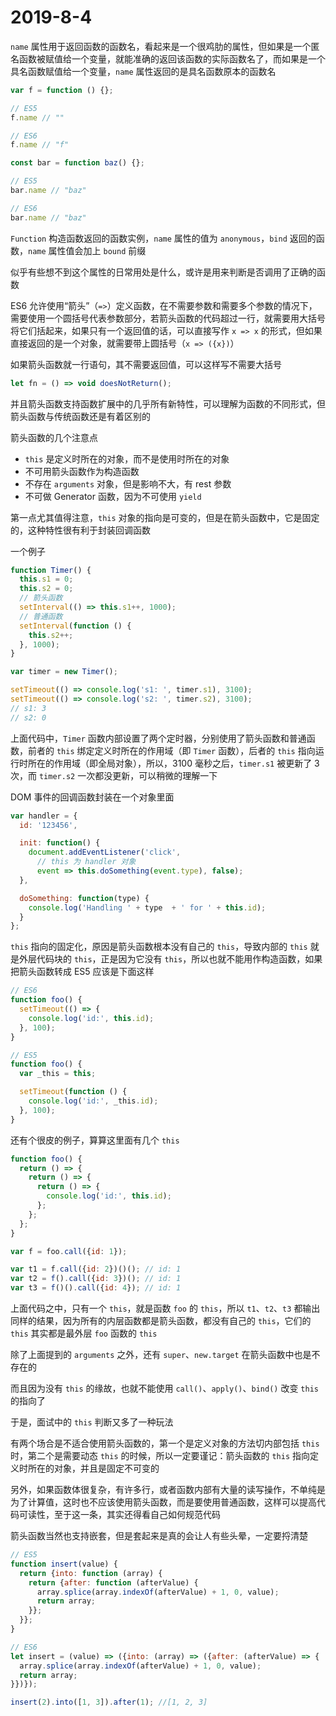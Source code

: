 # 2019-8-4

`name` 属性用于返回函数的函数名，看起来是一个很鸡肋的属性，但如果是一个匿名函数被赋值给一个变量，就能准确的返回该函数的实际函数名了，而如果是一个具名函数赋值给一个变量，`name` 属性返回的是具名函数原本的函数名

```JavaScript
var f = function () {};

// ES5
f.name // ""

// ES6
f.name // "f"

const bar = function baz() {};

// ES5
bar.name // "baz"

// ES6
bar.name // "baz"
```

`Function` 构造函数返回的函数实例，`name` 属性的值为 `anonymous`，`bind` 返回的函数，`name` 属性值会加上 `bound` 前缀

似乎有些想不到这个属性的日常用处是什么，或许是用来判断是否调用了正确的函数

ES6 允许使用“箭头”（`=>`）定义函数，在不需要参数和需要多个参数的情况下，需要使用一个圆括号代表参数部分，若箭头函数的代码超过一行，就需要用大括号将它们括起来，如果只有一个返回值的话，可以直接写作 `x => x` 的形式，但如果直接返回的是一个对象，就需要带上圆括号（`x => ({x})`）

如果箭头函数就一行语句，其不需要返回值，可以这样写不需要大括号

```JavaScript
let fn = () => void doesNotReturn();
```

并且箭头函数支持函数扩展中的几乎所有新特性，可以理解为函数的不同形式，但箭头函数与传统函数还是有着区别的

箭头函数的几个注意点

- `this` 是定义时所在的对象，而不是使用时所在的对象
- 不可用箭头函数作为构造函数
- 不存在 `arguments` 对象，但是影响不大，有 rest 参数
- 不可做 Generator 函数，因为不可使用 `yield`

第一点尤其值得注意，`this` 对象的指向是可变的，但是在箭头函数中，它是固定的，这种特性很有利于封装回调函数

一个例子

```JavaScript
function Timer() {
  this.s1 = 0;
  this.s2 = 0;
  // 箭头函数
  setInterval(() => this.s1++, 1000);
  // 普通函数
  setInterval(function () {
    this.s2++;
  }, 1000);
}

var timer = new Timer();

setTimeout(() => console.log('s1: ', timer.s1), 3100);
setTimeout(() => console.log('s2: ', timer.s2), 3100);
// s1: 3
// s2: 0
```

上面代码中，`Timer` 函数内部设置了两个定时器，分别使用了箭头函数和普通函数，前者的 `this` 绑定定义时所在的作用域（即 `Timer` 函数），后者的 `this` 指向运行时所在的作用域（即全局对象），所以，3100 毫秒之后，`timer.s1` 被更新了 3 次，而 `timer.s2` 一次都没更新，可以稍微的理解一下

DOM 事件的回调函数封装在一个对象里面

```JavaScript
var handler = {
  id: '123456',

  init: function() {
    document.addEventListener('click',
      // this 为 handler 对象
      event => this.doSomething(event.type), false);
  },

  doSomething: function(type) {
    console.log('Handling ' + type  + ' for ' + this.id);
  }
};
```

`this` 指向的固定化，原因是箭头函数根本没有自己的 `this`，导致内部的 `this` 就是外层代码块的 `this`，正是因为它没有 `this`，所以也就不能用作构造函数，如果把箭头函数转成 ES5 应该是下面这样

```JavaScript
// ES6
function foo() {
  setTimeout(() => {
    console.log('id:', this.id);
  }, 100);
}

// ES5
function foo() {
  var _this = this;

  setTimeout(function () {
    console.log('id:', _this.id);
  }, 100);
}
```

还有个很皮的例子，算算这里面有几个 `this`

```JavaScript
function foo() {
  return () => {
    return () => {
      return () => {
        console.log('id:', this.id);
      };
    };
  };
}

var f = foo.call({id: 1});

var t1 = f.call({id: 2})()(); // id: 1
var t2 = f().call({id: 3})(); // id: 1
var t3 = f()().call({id: 4}); // id: 1
```

上面代码之中，只有一个 `this`，就是函数 `foo` 的 `this`，所以 `t1`、`t2`、`t3` 都输出同样的结果，因为所有的内层函数都是箭头函数，都没有自己的 `this`，它们的 `this` 其实都是最外层 `foo` 函数的 `this`

除了上面提到的 `arguments` 之外，还有 `super`、`new.target` 在箭头函数中也是不存在的

而且因为没有 `this` 的缘故，也就不能使用 `call()`、`apply()`、`bind()` 改变 `this` 的指向了

于是，面试中的 `this` 判断又多了一种玩法

有两个场合是不适合使用箭头函数的，第一个是定义对象的方法切内部包括 `this` 时，第二个是需要动态 `this` 的时候，所以一定要谨记：箭头函数的 `this` 指向定义时所在的对象，并且是固定不可变的

另外，如果函数体很复杂，有许多行，或者函数内部有大量的读写操作，不单纯是为了计算值，这时也不应该使用箭头函数，而是要使用普通函数，这样可以提高代码可读性，至于这一条，其实还得看自己如何规范代码

箭头函数当然也支持嵌套，但是套起来是真的会让人有些头晕，一定要捋清楚

```JavaScript
// ES5
function insert(value) {
  return {into: function (array) {
    return {after: function (afterValue) {
      array.splice(array.indexOf(afterValue) + 1, 0, value);
      return array;
    }};
  }};
}

// ES6
let insert = (value) => ({into: (array) => ({after: (afterValue) => {
  array.splice(array.indexOf(afterValue) + 1, 0, value);
  return array;
}})});

insert(2).into([1, 3]).after(1); //[1, 2, 3]
```
